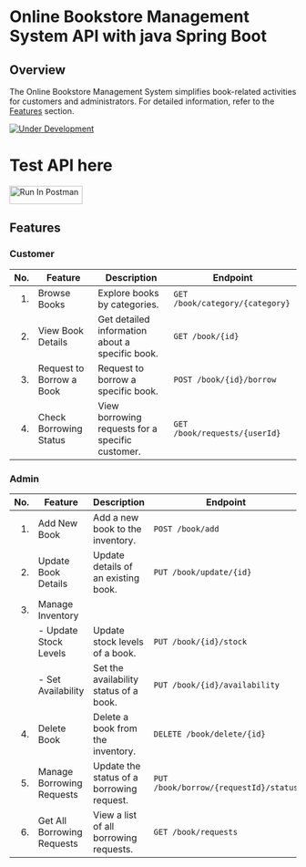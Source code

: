 # Online Bookstore Management System API with java Spring Boot
## Overview

The Online Bookstore Management System simplifies book-related activities for customers and administrators. For detailed information, refer to the [Features](#features) section.

[![Under Development](https://img.shields.io/badge/Status-Under%20Development-yellow)](https://github.com/sameh-tarek/Online_Bookstore_API-Spring)

# Test API here

[<img src="https://run.pstmn.io/button.svg" alt="Run In Postman" style="width: 128px; height: 32px;">](https://god.gw.postman.com/run-collection/28660393-a2d78342-816a-459b-acd9-c0497faf33f7?action=collection%2Ffork&source=rip_markdown&collection-url=entityId%3D28660393-a2d78342-816a-459b-acd9-c0497faf33f7%26entityType%3Dcollection%26workspaceId%3D2530de03-f49e-405c-a206-6791503e028b)

## Features

### Customer

| No. | Feature                 | Description                                     | Endpoint                              |
|----:|-------------------------|-------------------------------------------------|----------------------------------------|
| 1.  | Browse Books            | Explore books by categories.                    | `GET /book/category/{category}`        |
| 2.  | View Book Details       | Get detailed information about a specific book. | `GET /book/{id}`                       |
| 3.  | Request to Borrow a Book| Request to borrow a specific book.              | `POST /book/{id}/borrow`               |
| 4.  | Check Borrowing Status  | View borrowing requests for a specific customer.| `GET /book/requests/{userId}`          |

### Admin

| No. | Feature                 | Description                                     | Endpoint                              |
|----:|-------------------------|-------------------------------------------------|----------------------------------------|
| 1.  | Add New Book            | Add a new book to the inventory.                | `POST /book/add`                      |
| 2.  | Update Book Details     | Update details of an existing book.             | `PUT /book/update/{id}`               |
| 3.  | Manage Inventory        |                                                 |                                        |
|     | - Update Stock Levels   | Update stock levels of a book.                  | `PUT /book/{id}/stock`                |
|     | - Set Availability       | Set the availability status of a book.          | `PUT /book/{id}/availability`         |
| 4.  | Delete Book             | Delete a book from the inventory.               | `DELETE /book/delete/{id}`            |
| 5.  | Manage Borrowing Requests| Update the status of a borrowing request.       | `PUT /book/borrow/{requestId}/status` |
| 6.  | Get All Borrowing Requests| View a list of all borrowing requests.        | `GET /book/requests`                  |
